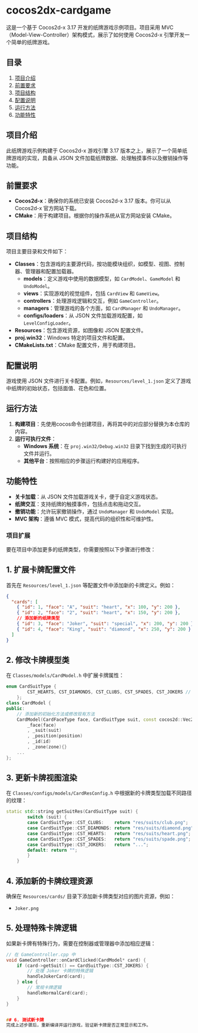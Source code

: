 # cocos2dx-cardgame

这是一个基于 Cocos2d-x 3.17 开发的纸牌游戏示例项目。项目采用 MVC（Model-View-Controller）架构模式，展示了如何使用 Cocos2d-x 引擎开发一个简单的纸牌游戏。

## 目录
1. [项目介绍](#项目介绍)
2. [前置要求](#前置要求)
3. [项目结构](#项目结构)
4. [配置说明](#配置说明)
5. [运行方法](#运行方法)
6. [功能特性](#功能特性)

## 项目介绍
此纸牌游戏示例构建于 Cocos2d-x 游戏引擎 3.17 版本之上，展示了一个简单纸牌游戏的实现，具备从 JSON 文件加载纸牌数据、处理触摸事件以及撤销操作等功能。

## 前置要求
- **Cocos2d-x**：确保你的系统已安装 Cocos2d-x 3.17 版本。你可以从 Cocos2d-x 官方网站下载。
- **CMake**：用于构建项目。根据你的操作系统从官方网站安装 CMake。


## 项目结构
项目主要目录和文件如下：
- **Classes**：包含游戏的主要源代码，按功能模块组织，如模型、视图、控制器、管理器和配置加载器。
  - **models**：定义游戏中使用的数据模型，如 `CardModel`、`GameModel` 和 `UndoModel`。
  - **views**：实现游戏的视觉组件，包括 `CardView` 和 `GameView`。
  - **controllers**：处理游戏逻辑和交互，例如 `GameController`。
  - **managers**：管理游戏的各个方面，如 `CardManager` 和 `UndoManager`。
  - **configs/loaders**：从 JSON 文件加载游戏配置，如 `LevelConfigLoader`。
- **Resources**：包含游戏资源，如图像和 JSON 配置文件。
- **proj.win32**：Windows 特定的项目文件和配置。
- **CMakeLists.txt**：CMake 配置文件，用于构建项目。

## 配置说明
游戏使用 JSON 文件进行关卡配置。例如，`Resources/level_1.json` 定义了游戏中纸牌的初始状态，包括面值、花色和位置。

## 运行方法
1. **构建项目**：先使用cocos命令创建项目，再将其中的对应部分替换为本仓库的内容。
2. **运行可执行文件**：
   - **Windows 系统**：在 `proj.win32/Debug.win32` 目录下找到生成的可执行文件并运行。
   - **其他平台**：按照相应的步骤运行构建好的应用程序。

## 功能特性
- **关卡加载**：从 JSON 文件加载游戏关卡，便于自定义游戏状态。
- **纸牌交互**：支持纸牌的触摸事件，包括点击和拖动交互。
- **撤销功能**：允许玩家撤销操作，通过 `UndoManager` 和 `UndoModel` 实现。
- **MVC 架构**：遵循 MVC 模式，提高代码的组织性和可维护性。

### 项目扩展

要在项目中添加更多的纸牌类型，你需要按照以下步骤进行修改：

## 1. 扩展卡牌配置文件
首先在 `Resources/level_1.json` 等配置文件中添加新的卡牌定义。例如：
```json
{
  "cards": [
    { "id": 1, "face": "A", "suit": "heart", "x": 100, "y": 200 },
    { "id": 2, "face": "2", "suit": "heart", "x": 150, "y": 200 },
    // 添加新的纸牌类型
    { "id": 3, "face": "Joker", "suit": "special", "x": 200, "y": 200 },
    { "id": 4, "face": "King", "suit": "diamond", "x": 250, "y": 200 }
  ]
}
```

## 2. 修改卡牌模型类
在 `Classes/models/CardModel.h` 中扩展卡牌属性：
```cpp
enum CardSuitType {
        CST_HEARTS, CST_DIAMONDS, CST_CLUBS, CST_SPADES, CST_JOKERS // 添加 CST_JOKERS 类型
    };
class CardModel {
public:
    // 添加新的初始化方法或修改现有方法
    CardModel(CardFaceType face, CardSuitType suit, const cocos2d::Vec2& position, int id, CardZone zone): 
        _face(face)
        , _suit(suit)
        , _position(position)
        , _id(id)
        , _zone(zone){}
    ...
};
```

## 3. 更新卡牌视图渲染
在 `Classes/configs/models/CardResConfig.h` 中根据新的卡牌类型加载不同路径的纹理：
```cpp
static std::string getSuitRes(CardSuitType suit) {
        switch (suit) {
        case CardSuitType::CST_CLUBS:    return "res/suits/club.png";
        case CardSuitType::CST_DIAMONDS: return "res/suits/diamond.png";
        case CardSuitType::CST_HEARTS:   return "res/suits/heart.png";
        case CardSuitType::CST_SPADES:   return "res/suits/spade.png";
        case CardSuitType::CST_JOKERS:   return "...";
        default: return "";
        }
    }
```

## 4. 添加新的卡牌纹理资源
确保在 `Resources/cards/` 目录下添加新卡牌类型对应的图片资源，例如：
- `Joker.png`


## 5. 处理特殊卡牌逻辑
如果新卡牌有特殊行为，需要在控制器或管理器中添加相应逻辑：
```cpp
// 在 GameController.cpp 中
void GameController::onCardClicked(CardModel* card) {
    if (card->getSuit() == CardSuitType::CST_JOKERS) {
        // 处理 Joker 卡牌的特殊逻辑
        handleJokerCard(card);
    } else {
        // 常规卡牌逻辑
        handleNormalCard(card);
    }
}


## 6. 测试新卡牌
完成上述步骤后，重新编译并运行游戏，验证新卡牌是否正常显示和工作。
